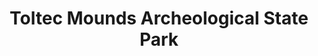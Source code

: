 ---
layout: repo
title: "Toltec Mounds Archeological State Park"
id: 1647
permalink: repos/1647/
---